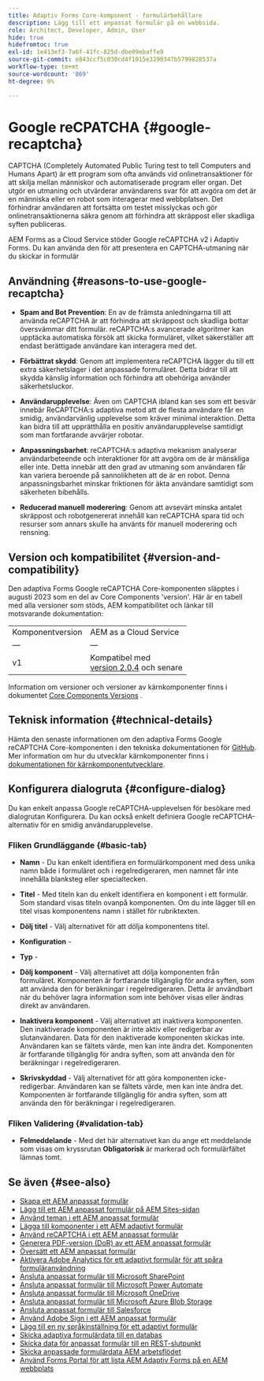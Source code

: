 ```yaml
---
title: Adaptiv Forms Core-komponent - formulärbehållare
description: Lägg till ett anpassat formulär på en webbsida.
role: Architect, Developer, Admin, User
hide: true
hidefromtoc: true
exl-id: 1e413ef3-7a6f-41fc-825d-dbe09ebaffe9
source-git-commit: e843ccf5c030cd4f1015e3290347b5799828537a
workflow-type: tm+mt
source-wordcount: '869'
ht-degree: 0%

---
```


# Google reCPATCHA {#google-recaptcha}

CAPTCHA (Completely Automated Public Turing test to tell Computers and Humans Apart) är ett program som ofta används vid onlinetransaktioner för att skilja mellan människor och automatiserade program eller organ. Det utgör en utmaning och utvärderar användarens svar för att avgöra om det är en människa eller en robot som interagerar med webbplatsen. Det förhindrar användaren att fortsätta om testet misslyckas och gör onlinetransaktionerna säkra genom att förhindra att skräppost eller skadliga syften publiceras.

AEM Forms as a Cloud Service stöder Google reCAPTCHA v2 i Adaptiv Forms. Du kan använda den för att presentera en CAPTCHA-utmaning när du skickar in formulär

## Användning {#reasons-to-use-google-recaptcha}

- **Spam and Bot Prevention**: En av de främsta anledningarna till att använda reCAPTCHA är att förhindra att skräppost och skadliga bottar översvämmar ditt formulär. reCAPTCHA:s avancerade algoritmer kan upptäcka automatiska försök att skicka formuläret, vilket säkerställer att endast berättigade användare kan interagera med det.

- **Förbättrat skydd**: Genom att implementera reCAPTCHA lägger du till ett extra säkerhetslager i det anpassade formuläret. Detta bidrar till att skydda känslig information och förhindra att obehöriga använder säkerhetsluckor.

- **Användarupplevelse**: Även om CAPTCHA ibland kan ses som ett besvär innebär ReCAPTCHA:s adaptiva metod att de flesta användare får en smidig, användarvänlig upplevelse som kräver minimal interaktion. Detta kan bidra till att upprätthålla en positiv användarupplevelse samtidigt som man fortfarande avvärjer robotar.

- **Anpassningsbarhet**: reCAPTCHA:s adaptiva mekanism analyserar användarbeteende och interaktioner för att avgöra om de är mänskliga eller inte. Detta innebär att den grad av utmaning som användaren får kan variera beroende på sannolikheten att de är en robot. Denna anpassningsbarhet minskar friktionen för äkta användare samtidigt som säkerheten bibehålls.

- **Reducerad manuell moderering**: Genom att avsevärt minska antalet skräppost och robotgenererat innehåll kan reCAPTCHA spara tid och resurser som annars skulle ha använts för manuell moderering och rensning.

## Version och kompatibilitet {#version-and-compatibility}

Den adaptiva Forms Google reCAPTCHA Core-komponenten släpptes i augusti 2023 som en del av Core Components &#39;version&#39;. Här är en tabell med alla versioner som stöds, AEM kompatibilitet och länkar till motsvarande dokumentation:


|  |  |
|---|---|
| Komponentversion | AEM as a Cloud Service |
| — | — |
| v1 | Kompatibel med <br>[version 2.0.4](/help/versions.md) och senare | Kompatibel | Kompatibel |

Information om versioner och versioner av kärnkomponenter finns i dokumentet [Core Components Versions](/help/versions.md) .

## Teknisk information {#technical-details}

Hämta den senaste informationen om den adaptiva Forms Google reCAPTCHA Core-komponenten i den tekniska dokumentationen för [GitHub](https://github.com/adobe/aem-core-forms-components/tree/master/ui.af.apps/src/main/content/jcr_root/apps/core/fd/components/form/recaptcha/v1/recaptcha). Mer information om hur du utvecklar kärnkomponenter finns i [dokumentationen för kärnkomponentutvecklare](/help/developing/overview.md).

## Konfigurera dialogruta {#configure-dialog}

Du kan enkelt anpassa Google reCAPTCHA-upplevelsen för besökare med dialogrutan Konfigurera. Du kan också enkelt definiera Google reCAPTCHA-alternativ för en smidig användarupplevelse.

### Fliken Grundläggande {#basic-tab}

- **Namn** - Du kan enkelt identifiera en formulärkomponent med dess unika namn både i formuläret och i regelredigeraren, men namnet får inte innehålla blanksteg eller specialtecken.

- **Titel** - Med titeln kan du enkelt identifiera en komponent i ett formulär. Som standard visas titeln ovanpå komponenten. Om du inte lägger till en titel visas komponentens namn i stället för rubriktexten.

- **Dölj titel** - Välj alternativet för att dölja komponentens titel.

- **Konfiguration** -

- **Typ** -

- **Dölj komponent** - Välj alternativet att dölja komponenten från formuläret. Komponenten är fortfarande tillgänglig för andra syften, som att använda den för beräkningar i regelredigeraren. Detta är användbart när du behöver lagra information som inte behöver visas eller ändras direkt av användaren.

- **Inaktivera komponent** - Välj alternativet att inaktivera komponenten. Den inaktiverade komponenten är inte aktiv eller redigerbar av slutanvändaren. Data för den inaktiverade komponenten skickas inte. Användaren kan se fältets värde, men kan inte ändra det. Komponenten är fortfarande tillgänglig för andra syften, som att använda den för beräkningar i regelredigeraren.

- **Skrivskyddad** - Välj alternativet för att göra komponenten icke-redigerbar. Användaren kan se fältets värde, men kan inte ändra det. Komponenten är fortfarande tillgänglig för andra syften, som att använda den för beräkningar i regelredigeraren.

### Fliken Validering {#validation-tab}

- **Felmeddelande** - Med det här alternativet kan du ange ett meddelande som visas om kryssrutan **Obligatorisk** är markerad och formulärfältet lämnas tomt.

## Se även {#see-also}

- [Skapa ett AEM anpassat formulär](https://experienceleague.adobe.com/docs/experience-manager-cloud-service/content/forms/adaptive-forms-authoring/authoring-adaptive-forms-core-components/create-an-adaptive-form-on-forms-cs/creating-adaptive-form-core-components.html)
- [Lägg till ett AEM anpassat formulär på AEM Sites-sidan](https://experienceleague.adobe.com/docs/experience-manager-cloud-service/content/forms/adaptive-forms-authoring/create-or-add-an-adaptive-form-to-aem-sites-page.html)
- [Använd teman i ett AEM anpassat formulär](https://experienceleague.adobe.com/docs/experience-manager-cloud-service/content/forms/adaptive-forms-authoring/authoring-adaptive-forms-core-components/create-an-adaptive-form-on-forms-cs/using-themes-in-core-components.html)
- [Lägga till komponenter i ett AEM adaptivt formulär](/help/adaptive-forms/introduction.md#adaptive-forms-core-components-components)
- [Använd reCAPTCHA i ett AEM anpassat formulär](https://experienceleague.adobe.com/docs/experience-manager-cloud-service/content/forms/adaptive-forms-authoring/authoring-adaptive-forms-foundation-components/add-components-to-an-adaptive-form/captcha-adaptive-forms.html)
- [Generera PDF-version (DoR) av ett AEM anpassat formulär](https://experienceleague.adobe.com/docs/experience-manager-cloud-service/content/forms/adaptive-forms-authoring/authoring-adaptive-forms-core-components/create-an-adaptive-form-on-forms-cs/generate-document-of-record-core-components.html)
- [Översätt ett AEM anpassat formulär](https://experienceleague.adobe.com/docs/experience-manager-cloud-service/content/forms/adaptive-forms-authoring/authoring-adaptive-forms-core-components/create-an-adaptive-form-on-forms-cs/using-aem-translation-workflow-to-localize-adaptive-forms-core-components.html)
- [Aktivera Adobe Analytics för ett adaptivt formulär för att spåra formuläranvändning](https://experienceleague.adobe.com/docs/experience-manager-cloud-service/content/forms/integrate/services/enable-adobe-analytics-adaptive-form-using-experience-cloud-setup-automation.html)
- [Ansluta anpassat formulär till Microsoft SharePoint](https://experienceleague.adobe.com/docs/experience-manager-cloud-service/content/forms/adaptive-forms-authoring/authoring-adaptive-forms-core-components/create-an-adaptive-form-on-forms-cs/configure-submit-actions-core-components.html#create-sharepoint-configuration)
- [Ansluta anpassat formulär till Microsoft Power Automate](https://experienceleague.adobe.com/docs/experience-manager-cloud-service/content/forms/adaptive-forms-authoring/authoring-adaptive-forms-core-components/create-an-adaptive-form-on-forms-cs/configure-submit-actions-core-components.html#microsoft-power-automate)
- [Ansluta anpassat formulär till Microsoft OneDrive](https://experienceleague.adobe.com/docs/experience-manager-cloud-service/content/forms/adaptive-forms-authoring/authoring-adaptive-forms-core-components/create-an-adaptive-form-on-forms-cs/configure-submit-actions-core-components.html#submit-to-onedrive)
- [Ansluta anpassat formulär till Microsoft Azure Blob Storage](https://experienceleague.adobe.com/docs/experience-manager-cloud-service/content/forms/adaptive-forms-authoring/authoring-adaptive-forms-core-components/create-an-adaptive-form-on-forms-cs/configure-submit-actions-core-components.html#submit-to-azure-blob-storage)
- [Ansluta anpassat formulär till Salesforce](https://experienceleague.adobe.com/docs/experience-manager-cloud-service/content/forms/integrate/use-form-data-model/oauth2-client-credentials-flow-for-server-to-server-integration.html)
- [Använd Adobe Sign i ett AEM anpassat formulär](https://experienceleague.adobe.com/docs/experience-manager-cloud-service/content/forms/adaptive-forms-authoring/authoring-adaptive-forms-foundation-components/use-adobe-sign/working-with-adobe-sign.html)
- [Lägg till en ny språkinställning för ett adaptivt formulär](https://experienceleague.adobe.com/docs/experience-manager-cloud-service/content/forms/adaptive-forms-authoring/authoring-adaptive-forms-core-components/create-an-adaptive-form-on-forms-cs/supporting-new-language-localization-core-components.html)
- [Skicka adaptiva formulärdata till en databas](https://experienceleague.adobe.com/docs/experience-manager-cloud-service/content/forms/integrate/use-form-data-model/data-integration.html)
- [Skicka data för anpassat formulär till en REST-slutpunkt](https://experienceleague.adobe.com/docs/experience-manager-cloud-service/content/forms/adaptive-forms-authoring/authoring-adaptive-forms-core-components/create-an-adaptive-form-on-forms-cs/configure-submit-actions-core-components.html#submit-to-rest-endpoint)
- [Skicka anpassade formulärdata AEM arbetsflödet](https://experienceleague.adobe.com/docs/experience-manager-cloud-service/content/forms/adaptive-forms-authoring/authoring-adaptive-forms-core-components/create-an-adaptive-form-on-forms-cs/configure-submit-actions-core-components.html#invoke-an-aem-workflow)
- [Använd Forms Portal för att lista AEM Adaptiv Forms på en AEM webbplats](https://experienceleague.adobe.com/docs/experience-manager-cloud-service/content/forms/adaptive-forms-authoring/authoring-adaptive-forms-foundation-components/configure-forms-portal.html)

